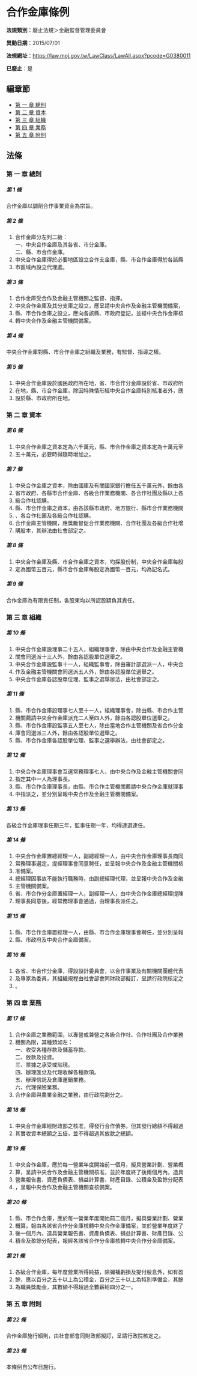 # 合作金庫條例

**法規類別**：廢止法規＞金融監督管理委員會

**異動日期**：2015/07/01  

**法規網址**：https://law.moj.gov.tw/LawClass/LawAll.aspx?pcode=G0380011

**已廢止**：是


## 編章節
* [第 一 章 總則](#第-一-章-總則)
* [第 二 章 資本](#第-二-章-資本)
* [第 三 章 組織](#第-三-章-組織)
* [第 四 章 業務](#第-四-章-業務)
* [第 五 章 附則](#第-五-章-附則)
## 法條
### 第 一 章 總則

##### 第 1 條
合作金庫以調劑合作事業資金為宗旨。

##### 第 2 條
1. 合作金庫分左列二級：  
一、中央合作金庫及其各省、市分金庫。  
二、縣、市合作金庫。
1. 中央合作金庫得於必要地區設立合作支金庫，縣、市合作金庫得於各該縣
1. 市區域內設立代理處。

##### 第 3 條
1. 合作金庫受合作及金融主管機關之監督、指揮。
1. 中央合作金庫及其分支庫之設立，應呈請中央合作及金融主管機關備案，
1. 縣、市合作金庫之設立，應向各該縣、市政府登記，並經中央合作金庫核
1. 轉中央合作及金融主管機關備案。

##### 第 4 條
中央合作金庫對縣、市合作金庫之組織及業務，有監督、指導之權。

##### 第 5 條
1. 中央合作金庫設於國民政府所在地，省、市合作分金庫設於省、市政府所
1. 在地，縣、市合作金庫，除因特殊情形經中央合作金庫特別核准者外，應
1. 設於縣、市政府所在地。

### 第 二 章 資本

##### 第 6 條
1. 中央合作金庫之資本定為六千萬元，縣、市合作金庫之資本定為十萬元至
1. 五十萬元，必要時得隨時增加之。

##### 第 7 條
1. 中央合作金庫之資本，除由國庫及有關國家銀行擔任五千萬元外，餘由各
1. 省市政府、各縣市合作金庫、各級合作業務機關、各合作社團及縣以上各
1. 級合作社認購。
1. 縣、市合作金庫之資本，由各該縣市政府、地方銀行、縣市合作業務機關
1. 、各合作社團及各級合作社認購。
1. 合作金庫主管機關，應獎勵督促合作業務機關、合作社團及各級合作社增
1. 購股本，其辦法由社會部定之。

##### 第 8 條
1. 中央合作金庫及縣、市合作金庫之資本，均採股份制，中央合作金庫每股
1. 定為國幣五百元，縣市合作金庫每股定為國幣一百元，均為記名式。

##### 第 9 條
合作金庫為有限責任制，各股東均以所認股額負其責任。

### 第 三 章 組織

##### 第 10 條
1. 中央合作金庫設理事二十五人，組織理事會，除由中央合作及金融主管機
1. 關會同選派十三人外，餘由各認股單位選舉之。
1. 中央合作金庫設監事十一人，組織監事會，除由審計部選派一人，中央合
1. 作及金融主管機關會同選派五人外，餘由各認股單位選舉之。
1. 中央合作金庫各認股單位理、監事之選舉辦法，由社會部定之。

##### 第 11 條
1. 縣、市合作金庫設理事七人至十一人，組織理事會，除由縣、市合作主管
1. 機關薦請中央合作金庫派充二人至四人外，餘由各認股單位選舉之。
1. 縣、市合作金庫設監事五人至七人，除由當地合作主管機關及省合作分金
1. 庫會同選派三人外，餘由各認股單位選舉之。
1. 縣、市合作金庫各認股單位理、監事之選舉辦法，由社會部定之。

##### 第 12 條
1. 中央合作金庫理事會互選常務理事七人，由中央合作及金融主管機關會同
1. 指定其中一人為理事長。
1. 縣、市合作金庫理事長，由縣、市合作主管機關薦請中央合作金庫就理事
1. 中指派之，並分別呈報中央合作及金融主管機關備案。

##### 第 13 條
各級合作金庫理事任期三年，監事任期一年，均得連選連任。

##### 第 14 條
1. 中央合作金庫置總經理一人，副總經理一人，由中央合作金庫理事長商同
1. 常務理事選定，提經理事會同意聘任，並呈報中央合作及金融主管機關核
1. 准備案。
1. 總經理因事故不能執行職務時，由副總經理代理，並呈報中央合作及金融
1. 主管機關備案。
1. 省、市合作分金庫置經理一人，副經理一人，由中央合作金庫總經理提陳
1. 理事長同意後，經常務理事會通過，由理事長派任之。

##### 第 15 條
1. 縣、市合作金庫置經理一人，由縣、市合作金庫理事會聘任，並分別呈報
1. 縣、市政府及中央合作金庫備案。

##### 第 16 條
1. 各省、市合作分金庫，得設設計委員會，以合作事業及有關機關團體代表
1. 及專家為委員，其組織規程由社會部會同財政部擬訂，呈請行政院核定之
1. 。

### 第 四 章 業務

##### 第 17 條
1. 合作金庫之業務範圍，以專營或兼營之各級合作社、合作社團及合作業務
1. 機關為限，其種類如左：  
一、收受各種存款及儲蓄存款。  
二、放款及投資。  
三、票據之承受或貼現。  
四、辦理匯兌及代理收解各種款項。  
五、辦理信託及倉庫運銷業務。  
六、代理保險業務。
1. 合作金庫與農業金融之業務，由行政院劃分之。

##### 第 18 條
1. 中央合作金庫經財政部之核准，得發行合作債券。但其發行總額不得超過
1. 其實收資本總額之五倍，並不得超過其放款之總額。

##### 第 19 條
1. 中央合作金庫，應於每一營業年度開始前一個月，擬具營業計劃、營業概
1. 算，呈請中央合作及金融主管機關核准，並於年度終了後兩個月內，造具
1. 營業報告書、資產負債表、損益計算書、財產目錄、公積金及盈餘分配表
1. ，呈報中央合作及金融主管機關查核備案。

##### 第 20 條
1. 縣、市合作金庫，應於每一營業年度開始前二個月，擬具營業計劃、營業
1. 概算，報由各該省合作分金庫核轉中央合作金庫備案，並於營業年度終了
1. 後一個月內，造具營業報告書、資產負債表、損益計算書、財產目錄、公
1. 積金及盈餘分配表，報經各該省合作分金庫核轉中央合作分金庫備案。

##### 第 21 條
1. 各級合作金庫，每年度營業所得純益，除彌補虧損及提付股息外，如有盈
1. 餘，應以百分之五十以上為公積金，百分之三十以上為特別準備金，其餘
1. 為職員獎勵金，其數額不得超過全數薪給四分之一。

### 第 五 章 附則

##### 第 22 條
合作金庫施行細則，由社會部會同財政部擬訂，呈請行政院核定之。

##### 第 23 條
本條例自公布日施行。


